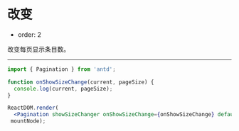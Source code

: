 # 改变

- order: 2

改变每页显示条目数。

---

````jsx
import { Pagination } from 'antd';

function onShowSizeChange(current, pageSize) {
  console.log(current, pageSize);
}

ReactDOM.render(
  <Pagination showSizeChanger onShowSizeChange={onShowSizeChange} defaultCurrent={3} total={500} />,
 mountNode);
````
